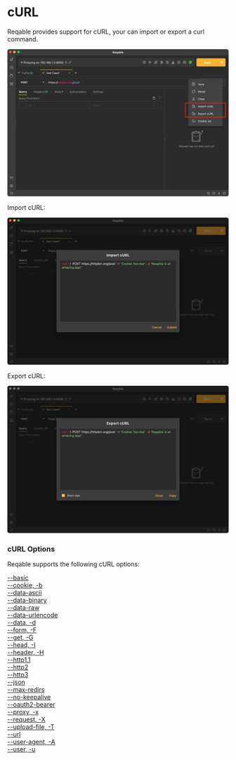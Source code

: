 # cURL

Reqable provides support for cURL, your can import or export a curl command.

![](arts/curl_01.png)

Import cURL:

![](arts/curl_02.png)

Export cURL: 

![](arts/curl_03.png)

### cURL Options

Reqable supports the following cURL options:

[--basic](https://curl.se/docs/manpage.html#--basic)  
[--cookie, -b](https://curl.se/docs/manpage.html#-b)  
[--data-ascii](https://curl.se/docs/manpage.html#--data-ascii)  
[--data-binary](https://curl.se/docs/manpage.html#--data-binary)  
[--data-raw](https://curl.se/docs/manpage.html#--data-raw)  
[--data-urlencode](https://curl.se/docs/manpage.html#--data-urlencode)  
[--data, -d](https://curl.se/docs/manpage.html#-d)  
[--form, -F](https://curl.se/docs/manpage.html#-F)  
[--get, -G](https://curl.se/docs/manpage.html#-G)  
[--head, -I](https://curl.se/docs/manpage.html#-I)  
[--header, -H](https://curl.se/docs/manpage.html#-H)  
[--http1.1](https://curl.se/docs/manpage.html#--http11)  
[--http2](https://curl.se/docs/manpage.html#--http2)  
[--http3](https://curl.se/docs/manpage.html#--http3)  
[--json](https://curl.se/docs/manpage.html#--json)  
[--max-redirs](https://curl.se/docs/manpage.html#--max-redirs)  
[--no-keepalive](https://curl.se/docs/manpage.html#--no-keepalive)  
[--oauth2-bearer](https://curl.se/docs/manpage.html#--oauth2-bearer)  
[--proxy, -x](https://curl.se/docs/manpage.html#-x)  
[--request, -X](https://curl.se/docs/manpage.html#-X)  
[--upload-file, -T](https://curl.se/docs/manpage.html#-T)  
[--url](https://curl.se/docs/manpage.html#--url)  
[--user-agent, -A](https://curl.se/docs/manpage.html#-A)  
[--user,  -u](https://curl.se/docs/manpage.html#-u)  